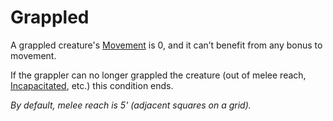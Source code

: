 # Grappled

A grappled creature's [Movement](../Game%20Procedures/Movement.md) is 0, and it can’t benefit from any bonus to movement.

If the grappler can no longer grappled the creature (out of melee reach, [Incapacitated](Incapacitated.md), etc.) this condition ends.

*By default, melee reach is 5' (adjacent squares on a grid).*